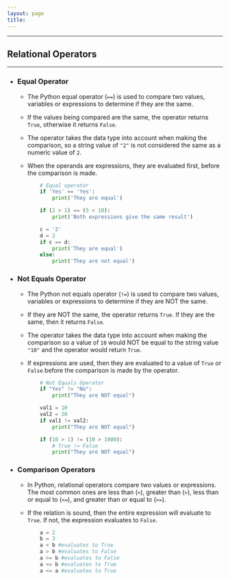 ```yaml
---
layout: page
title:
---
```

***

## Relational Operators
***

- ### Equal Operator

  - The Python equal operator (`==`) is used to compare two values, variables or expressions to determine if they are the same.

  - If the values being compared are the same, the operator returns `True`, otherwise it returns `False`.

  - The operator takes the data type into account when making the comparison, so a string value of `"2"` is not considered the same as a numeric value of `2`.

  - When the operands are expressions, they are evaluated first, before the comparison is made.

    ```python
        # Equal operator
        if 'Yes' == 'Yes':
            print('They are equal')

        if (2 > 1) == (5 < 10):
            print('Both expressions give the same result')

        c = '2'
        d = 2
        if c == d:
            print('They are equal')
        else:
            print('They are not equal')

    ```

- ### Not Equals Operator

  - The Python not equals operator (`!=`) is used to compare two values, variables or expressions to determine if they are NOT the same.

  - If they are NOT the same, the operator returns `True`. If they are the same, then it returns `False`.

  - The operator takes the data type into account when making the comparison so a value of `10` would NOT be equal to the string value `"10"` and the operator would return `True`.

  - If expressions are used, then they are evaluated to a value of `True` or `False` before the comparison is made by the operator.

    ```python
        # Not Equals Operator
        if "Yes" != "No":
            print("They are NOT equal")

        val1 = 10
        val2 = 20
        if val1 != val2:
            print("They are NOT equal")

        if (10 > 1) != (10 > 1000):
            # True != False
            print("They are NOT equal")
    ```

- ### Comparison Operators

  - In Python, relational operators compare two values or expressions. The most common ones are less than (`<`), greater than (`>`), less than or equal to (`<=`), and greater than or equal to (`>=`).

  - If the relation is sound, then the entire expression will evaluate to `True`. If not, the expression evaluates to `False`.

    ```python
        a = 2
        b = 3
        a < b #evaluates to True
        a > b #evaluates to False
        a >= b #evaluates to False
        a <= b #evaluates to True
        a <= a #evaluates to True
    ```